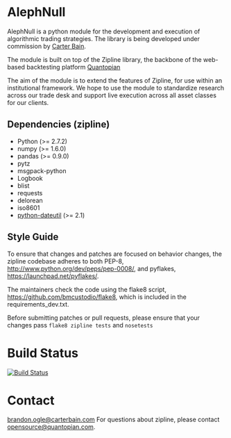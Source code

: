 AlephNull
=======
AlephNull is a python module for the development
and execution of algorithmic trading strategies.
The library is being developed under commission
by [Carter Bain](carterbain.com). 

The module is built on top of the Zipline library, 
the backbone of the web-based backtesting
platform [Quantopian](https://www.quantopian.com) 

The aim of the module is to extend the features
of Zipline, for use within an institutional framework. 
We hope to use the module to standardize research across 
our trade desk and support live execution across all 
asset classes for our clients.

Dependencies (zipline)
------------

* Python (>= 2.7.2)
* numpy (>= 1.6.0)
* pandas (>= 0.9.0)
* pytz
* msgpack-python
* Logbook
* blist
* requests
* delorean
* iso8601
* [python-dateutil](https://pypi.python.org/pypi/python-dateutil) (>= 2.1)

Style Guide
------------

To ensure that changes and patches are focused on behavior changes,
the zipline codebase adheres to both PEP-8,
<http://www.python.org/dev/peps/pep-0008/>, and pyflakes,
<https://launchpad.net/pyflakes/>.

The maintainers check the code using the flake8 script,
<https://github.com/bmcustodio/flake8>, which is included in the
requirements_dev.txt.

Before submitting patches or pull requests, please ensure that your
changes pass ```flake8 zipline tests``` and ```nosetests```

Build Status
============

[![Build Status](https://travis-ci.org/quantopian/zipline.png)](https://travis-ci.org/quantopian/zipline)

Contact
=======
brandon.ogle@carterbain.com
For questions about zipline, please contact <opensource@quantopian.com>.

